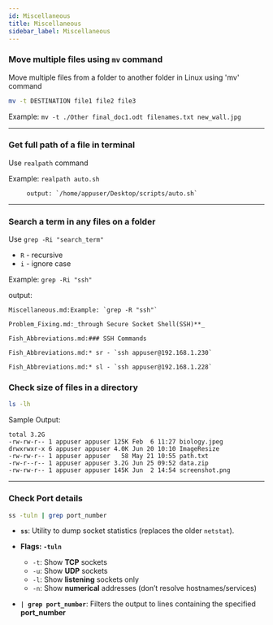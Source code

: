 ```yaml
---
id: Miscellaneous
title: Miscellaneous
sidebar_label: Miscellaneous
---
```


### Move multiple files using `mv` command

Move multiple files from a folder to another folder in Linux using 'mv' command

```bash
mv -t DESTINATION file1 file2 file3
```

Example: `mv -t ./Other final_doc1.odt filenames.txt new_wall.jpg`

---

### Get full path of a file in terminal

Use `realpath` command

Example: `realpath auto.sh`

         output: `/home/appuser/Desktop/scripts/auto.sh`

---

### Search a term in any files on a folder

Use `grep -Ri "search_term"`

* `R` - recursive
* `i` - ignore case

Example: `grep -Ri "ssh"`

output:

```
Miscellaneous.md:Example: `grep -R "ssh"`

Problem_Fixing.md:_through Secure Socket Shell(SSH)**_

Fish_Abbreviations.md:### SSH Commands

Fish_Abbreviations.md:* sr - `ssh appuser@192.168.1.230`

Fish_Abbreviations.md:* sl - `ssh appuser@192.168.1.228`
```

### Check size of files in a directory 

```bash
ls -lh
```
Sample Output:

```
total 3.2G
-rw-rw-r-- 1 appuser appuser 125K Feb  6 11:27 biology.jpeg
drwxrwxr-x 6 appuser appuser 4.0K Jun 20 10:10 ImageResize
-rw-rw-r-- 1 appuser appuser   58 May 21 10:55 path.txt
-rw-r--r-- 1 appuser appuser 3.2G Jun 25 09:52 data.zip
-rw-rw-r-- 1 appuser appuser 145K Jun  2 14:54 screenshot.png
```

---

### Check Port details

```bash
ss -tuln | grep port_number
```

- **`ss`**:  Utility to dump socket statistics (replaces the older `netstat`).

- **Flags: `-tuln`**
  - `-t`: Show **TCP** sockets  
  - `-u`: Show **UDP** sockets  
  - `-l`: Show **listening** sockets only  
  - `-n`: Show **numerical** addresses (don’t resolve hostnames/services)

- **`| grep port_number`**: Filters the output to lines containing the specified **port_number**
